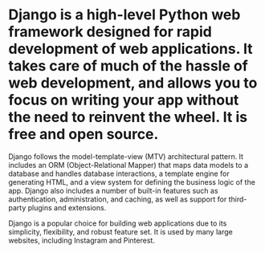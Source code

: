 # Django is a high-level Python web framework designed for rapid development of web applications. It takes care of much of the hassle of web development, and allows you to focus on writing your app without the need to reinvent the wheel. It is free and open source.

Django follows the model-template-view (MTV) architectural pattern. It includes an ORM (Object-Relational Mapper) that maps data models to a database and handles database interactions, a template engine for generating HTML, and a view system for defining the business logic of the app. Django also includes a number of built-in features such as authentication, administration, and caching, as well as support for third-party plugins and extensions.

Django is a popular choice for building web applications due to its simplicity, flexibility, and robust feature set. It is used by many large websites, including Instagram and Pinterest.
